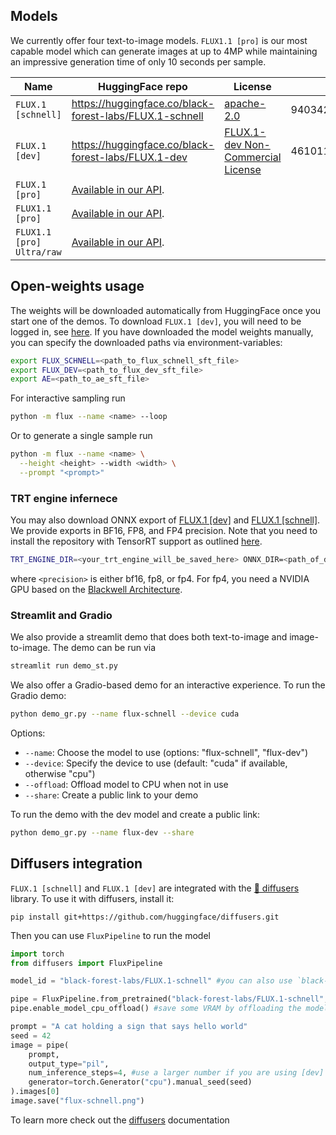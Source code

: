 ## Models

We currently offer four text-to-image models. `FLUX1.1 [pro]` is our most capable model which can generate images at up to 4MP while maintaining an impressive generation time of only 10 seconds per sample.

| Name                      | HuggingFace repo                                        | License                                                               | sha256sum                                                        |
| ------------------------- | ------------------------------------------------------- | --------------------------------------------------------------------- | ---------------------------------------------------------------- |
| `FLUX.1 [schnell]`        | https://huggingface.co/black-forest-labs/FLUX.1-schnell | [apache-2.0](model_licenses/LICENSE-FLUX1-schnell)                    | 9403429e0052277ac2a87ad800adece5481eecefd9ed334e1f348723621d2a0a |
| `FLUX.1 [dev]`            | https://huggingface.co/black-forest-labs/FLUX.1-dev     | [FLUX.1-dev Non-Commercial License](model_licenses/LICENSE-FLUX1-dev) | 4610115bb0c89560703c892c59ac2742fa821e60ef5871b33493ba544683abd7 |
| `FLUX.1 [pro]`            | [Available in our API](https://docs.bfl.ml/).           |
| `FLUX1.1 [pro]`           | [Available in our API](https://docs.bfl.ml/).           |
| `FLUX1.1 [pro] Ultra/raw` | [Available in our API](https://docs.bfl.ml/).           |

## Open-weights usage

The weights will be downloaded automatically from HuggingFace once you start one of the demos. To download `FLUX.1 [dev]`, you will need to be logged in, see [here](https://huggingface.co/docs/huggingface_hub/guides/cli#huggingface-cli-login).
If you have downloaded the model weights manually, you can specify the downloaded paths via environment-variables:

```bash
export FLUX_SCHNELL=<path_to_flux_schnell_sft_file>
export FLUX_DEV=<path_to_flux_dev_sft_file>
export AE=<path_to_ae_sft_file>
```

For interactive sampling run

```bash
python -m flux --name <name> --loop
```

Or to generate a single sample run

```bash
python -m flux --name <name> \
  --height <height> --width <width> \
  --prompt "<prompt>"
```

### TRT engine infernece

You may also download ONNX export of [FLUX.1 \[dev\]](https://huggingface.co/black-forest-labs/FLUX.1-dev-onnx) and [FLUX.1 \[schnell\]](https://huggingface.co/black-forest-labs/FLUX.1-schnell-onnx). We provide exports in BF16, FP8, and FP4 precision. Note that you need to install the repository with TensorRT support as outlined [here](../README.md).

```bash
TRT_ENGINE_DIR=<your_trt_engine_will_be_saved_here> ONNX_DIR=<path_of_downloaded_onnx_export> python src/flux/cli.py "<prompt>" --trt --static_shape=False --name=<name> --trt_transformer_precision <precision>
```
where `<precision>` is either bf16, fp8, or fp4. For fp4, you need a NVIDIA GPU based on the [Blackwell Architecture](https://www.nvidia.com/en-us/data-center/technologies/blackwell-architecture/).

### Streamlit and Gradio

We also provide a streamlit demo that does both text-to-image and image-to-image. The demo can be run via

```bash
streamlit run demo_st.py
```

We also offer a Gradio-based demo for an interactive experience. To run the Gradio demo:

```bash
python demo_gr.py --name flux-schnell --device cuda
```

Options:

- `--name`: Choose the model to use (options: "flux-schnell", "flux-dev")
- `--device`: Specify the device to use (default: "cuda" if available, otherwise "cpu")
- `--offload`: Offload model to CPU when not in use
- `--share`: Create a public link to your demo

To run the demo with the dev model and create a public link:

```bash
python demo_gr.py --name flux-dev --share
```

## Diffusers integration

`FLUX.1 [schnell]` and `FLUX.1 [dev]` are integrated with the [🧨 diffusers](https://github.com/huggingface/diffusers) library. To use it with diffusers, install it:

```shell
pip install git+https://github.com/huggingface/diffusers.git
```

Then you can use `FluxPipeline` to run the model

```python
import torch
from diffusers import FluxPipeline

model_id = "black-forest-labs/FLUX.1-schnell" #you can also use `black-forest-labs/FLUX.1-dev`

pipe = FluxPipeline.from_pretrained("black-forest-labs/FLUX.1-schnell", torch_dtype=torch.bfloat16)
pipe.enable_model_cpu_offload() #save some VRAM by offloading the model to CPU. Remove this if you have enough GPU power

prompt = "A cat holding a sign that says hello world"
seed = 42
image = pipe(
    prompt,
    output_type="pil",
    num_inference_steps=4, #use a larger number if you are using [dev]
    generator=torch.Generator("cpu").manual_seed(seed)
).images[0]
image.save("flux-schnell.png")
```

To learn more check out the [diffusers](https://huggingface.co/docs/diffusers/main/en/api/pipelines/flux) documentation
